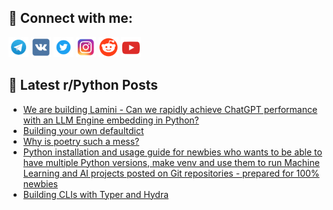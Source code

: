 ## 🔎 Connect with me:
[<img src="https://github.com/bullbesh/bullbesh/blob/main/images/Telegram.png" width="32" height="32" />](https://t.me/bullbesh)
[<img src="https://github.com/bullbesh/bullbesh/blob/main/images/VK.png" width="32" height="32" />](https://vk.com/bullbesh)
[<img src="https://github.com/bullbesh/bullbesh/blob/main/images/Twitter.png" width="32" height="32" />](https://twitter.com/bullbesh1)
[<img src="https://github.com/bullbesh/bullbesh/blob/main/images/Instagram.png" width="32" height="32" />](https://www.instagram.com/bullbesh)
[<img src="https://github.com/bullbesh/bullbesh/blob/main/images/Reddit.png" width="32" height="32" />](https://www.reddit.com/user/bullbesh)
[<img src="https://github.com/bullbesh/bullbesh/blob/main/images/YouTube.png" width="32" height="32" />](https://www.youtube.com/channel/UCtfjRs6uzgq5mfm8S06WTcg)

## 📕 Latest r/Python Posts
<!-- BLOG-POST-LIST:START -->
- [We are building Lamini - Can we rapidly achieve ChatGPT performance with an LLM Engine embedding in Python?](https://www.reddit.com/r/Python/comments/1322c2p/we_are_building_lamini_can_we_rapidly_achieve/)
- [Building your own defaultdict](https://www.reddit.com/r/Python/comments/131t4fs/building_your_own_defaultdict/)
- [Why is poetry such a mess?](https://www.reddit.com/r/Python/comments/131snt9/why_is_poetry_such_a_mess/)
- [Python installation and usage guide for newbies who wants to be able to have multiple Python versions, make venv and use them to run Machine Learning and AI projects posted on Git repositories - prepared for 100% newbies](https://www.reddit.com/r/Python/comments/131rxzb/python_installation_and_usage_guide_for_newbies/)
- [Building CLIs with Typer and Hydra](https://www.reddit.com/r/Python/comments/131ronx/building_clis_with_typer_and_hydra/)
<!-- BLOG-POST-LIST:END -->
